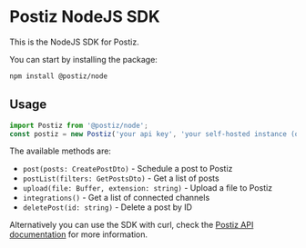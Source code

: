 # Postiz NodeJS SDK

This is the NodeJS SDK for Postiz.

You can start by installing the package:

```bash
npm install @postiz/node
```

## Usage
```typescript
import Postiz from '@postiz/node';
const postiz = new Postiz('your api key', 'your self-hosted instance (optional)');
```

The available methods are:
- `post(posts: CreatePostDto)` - Schedule a post to Postiz
- `postList(filters: GetPostsDto)` - Get a list of posts
- `upload(file: Buffer, extension: string)` - Upload a file to Postiz
- `integrations()` - Get a list of connected channels
- `deletePost(id: string)` - Delete a post by ID

Alternatively you can use the SDK with curl, check the [Postiz API documentation](https://docs.postiz.com/public-api) for more information.